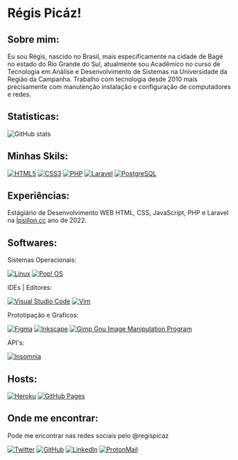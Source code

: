 # Régis Picáz!
## Sobre mim:

Eu sou Régis, nascido no Brasil, mais especificamente na cidade de Bagé no estado do Rio Grande do Sul, atualmente sou Acadêmico no curso de Tecnologia em Análise e Desenvolvimento de Sistemas na Universidade da Região da Campanha.
Trabalho com tecnologia desde 2010 mais precisamente com manutenção instalação e configuração de computadores e redes.
## Statisticas:

![GitHub stats](https://github-readme-stats.vercel.app/api?username=regispicaz&show_icons=true&theme=radical)




## Minhas Skils:

[![HTML5](https://img.shields.io/badge/html5-%23E34F26.svg?style=for-the-badge&logo=html5&logoColor=white)](https://developer.mozilla.org/pt-BR/docs/Learn/Getting_started_with_the_web/HTML_basics)
[![CSS3](https://img.shields.io/badge/css3-%231572B6.svg?style=for-the-badge&logo=css3&logoColor=white)](https://developer.mozilla.org/pt-BR/docs/Web/CSS)
[![PHP](https://img.shields.io/badge/php-%23777BB4.svg?style=for-the-badge&logo=php&logoColor=white)](https://www.php.net/manual/pt_BR/intro-whatis.php)
[![Laravel](https://img.shields.io/badge/laravel-%23FF2D20.svg?style=for-the-badge&logo=laravel&logoColor=white)](https://laravel.com/)
[![PostgreSQL](https://img.shields.io/badge/PostgreSQL-316192?style=for-the-badge&logo=postgresql&logoColor=white)](https://postgresql.org/)

## Experiências:
Estágiário de Desenvolvimento WEB HTML, CSS, JavaScript, PHP e Laravel na [Ípsillon.cc](https://ipsillon.cc) ano de 2022.

## Softwares:

Sistemas Operacionais:

[![Linux](https://img.shields.io/badge/Linux-FCC624?style=for-the-badge&logo=linux&logoColor=black)](https://www.linux.org/pages/download/)
[![Pop! OS](https://img.shields.io/badge/Pop!_OS-48B9C7?style=for-the-badge&logo=Pop!_OS&logoColor=white)](https://pop.system76.com/)

IDEs | Editores:

[![Visual Studio Code](https://img.shields.io/badge/Visual%20Studio%20Code-0078d7.svg?style=for-the-badge&logo=visual-studio-code&logoColor=white)](https://code.visualstudio.com/)
[![Vim](https://img.shields.io/badge/VIM-%2311AB00.svg?style=for-the-badge&logo=vim&logoColor=white)](https://www.vim.org/)

Prototipação e Graficos:

[![Figma](https://img.shields.io/badge/figma-%23F24E1E.svg?style=for-the-badge&logo=figma&logoColor=white)](https://www.figma.com/)
[![Inkscape](https://img.shields.io/badge/Inkscape-e0e0e0?style=for-the-badge&logo=inkscape&logoColor=080A13)](https://inkscape.org/pt-br/)
[![Gimp Gnu Image Manipulation Program](https://img.shields.io/badge/Gimp-657D8B?style=for-the-badge&logo=gimp&logoColor=FFFFFF)](https://www.gimp.org/)

API's:

[![Insomnia](https://img.shields.io/badge/Insomnia-black?style=for-the-badge&logo=insomnia&logoColor=5849BE)](https://insomnia.rest/download)

## Hosts:
[![Heroku](https://img.shields.io/badge/Heroku-430098?style=for-the-badge&logo=heroku&logoColor=white)](https://www.heroku.com/)
[![GitHub Pages](https://img.shields.io/badge/GitHub-Pages-0078D6?style=for-the-badge&logo)](https://pages.github.com/)

## Onde me encontrar:
Pode me encontrar nas redes sociais pelo @regispicaz

[![Twitter](https://img.shields.io/badge/Twitter-1DA1F2?style=for-the-badge&logo=twitter&logoColor=white)](https://twitter.com/regispicaz) 
[![GitHub](https://img.shields.io/badge/GitHub-100000?style=for-the-badge&logo=github&logoColor=white)](https://github.com/regispicaz)
[![LinkedIn](https://img.shields.io/badge/LinkedIn-0077B5?style=for-the-badge&logo=linkedin&logoColor=white)](https://linkedin.com/in/regispicaz)
[![ProtonMail](https://img.shields.io/badge/ProtonMail-8B89CC?style=for-the-badge&logo=protonmail&logoColor=white)](mailto:registavares@protonmail.com)
